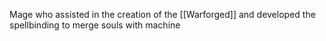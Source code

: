 Mage who assisted in the creation of the [[Warforged]] and developed the spellbinding to merge souls with machine

